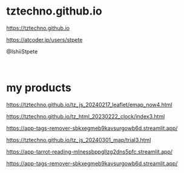 # tztechno.github.io

https://tztechno.github.io

https://atcoder.jp/users/stpete

@IshiiStpete

<br/>

# my products

https://tztechno.github.io/tz_js_20240217_leaflet/emap_now4.html

https://tztechno.github.io/tz_html_20230222_clock/index3.html

https://app-tags-remover-sbkxegmeb9kavsurgowb6d.streamlit.app/

https://tztechno.github.io/tz_js_20240301_map/trial3.html

https://app-tarrot-reading-mlnessbppgllzg2dns5pfc.streamlit.app/

https://app-tags-remover-sbkxegmeb9kavsurgowb6d.streamlit.app/
